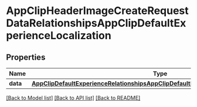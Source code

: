 # AppClipHeaderImageCreateRequestDataRelationshipsAppClipDefaultExperienceLocalization

## Properties
Name | Type | Description | Notes
------------ | ------------- | ------------- | -------------
**data** | [**AppClipDefaultExperienceRelationshipsAppClipDefaultExperienceLocalizationsDataInner**](AppClipDefaultExperienceRelationshipsAppClipDefaultExperienceLocalizationsDataInner.md) |  | 

[[Back to Model list]](../README.md#documentation-for-models) [[Back to API list]](../README.md#documentation-for-api-endpoints) [[Back to README]](../README.md)


